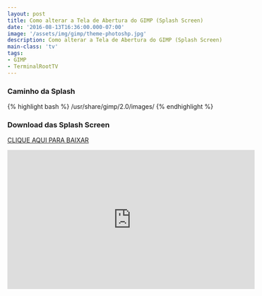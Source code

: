 ```yaml
---
layout: post
title: Como alterar a Tela de Abertura do GIMP (Splash Screen)
date: '2016-08-13T16:36:00.000-07:00'
image: '/assets/img/gimp/theme-photoshp.jpg'
description: Como alterar a Tela de Abertura do GIMP (Splash Screen)
main-class: 'tv'
tags:
- GIMP
- TerminalRootTV
---
```


### Caminho da Splash
{% highlight bash %}
/usr/share/gimp/2.0/images/ 
{% endhighlight %}

### Download das Splash Screen
[CLIQUE AQUI PARA BAIXAR](/assets/inc/downloads/splashs-screen.tar.gz)

<iframe width="560" height="315" src="https://www.youtube.com/embed/7YycV67IuEg" frameborder="0" allowfullscreen></iframe>
